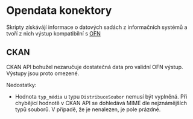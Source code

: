 # Opendata konektory

Skripty získávájí informace o datových sadách z informačních systémů a tvoří z nich výstup kompatibilní s [OFN](https://github.com/opendata-mvcr/otevrene-formalni-normy/tree/master/rozhran%C3%AD-katalog%C5%AF-otev%C5%99en%C3%BDch-dat)

## CKAN

CKAN API bohužel nezaručuje dostatečná data pro validní OFN výstup. Výstupy jsou proto omezené.

Nedostatky:
 - Hodnota `typ_média` u typu `DistribuceSoubor` nemusí být vyplněná. Při chybějící hodnotě v CKAN API se dohledává MIME dle nejznámějších typů souborů. V případě, že je nenalezen, je pole prázdné.
